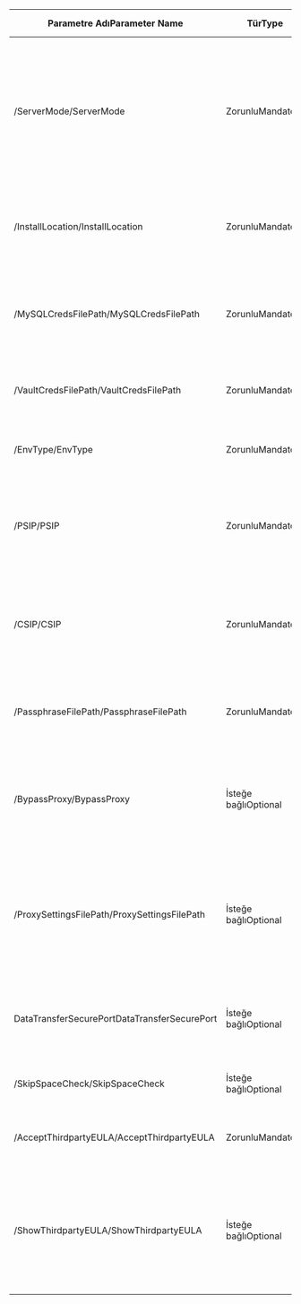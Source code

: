 |<span data-ttu-id="95765-101">Parametre Adı</span><span class="sxs-lookup"><span data-stu-id="95765-101">Parameter Name</span></span>| <span data-ttu-id="95765-102">Tür</span><span class="sxs-lookup"><span data-stu-id="95765-102">Type</span></span> | <span data-ttu-id="95765-103">Açıklama</span><span class="sxs-lookup"><span data-stu-id="95765-103">Description</span></span>| <span data-ttu-id="95765-104">Olası Değerler</span><span class="sxs-lookup"><span data-stu-id="95765-104">Possible Values</span></span>|
|-|-|-|-|
| <span data-ttu-id="95765-105">/ServerMode</span><span class="sxs-lookup"><span data-stu-id="95765-105">/ServerMode</span></span>|<span data-ttu-id="95765-106">Zorunlu</span><span class="sxs-lookup"><span data-stu-id="95765-106">Mandatory</span></span>|<span data-ttu-id="95765-107">Her iki hello yapılandırması ve işlem sunucusu yüklü olup olmadığını veya hello işlemi yalnızca sunucu belirtir</span><span class="sxs-lookup"><span data-stu-id="95765-107">Specifies whether both hello configuration and process servers should be installed, or hello process server only</span></span>|<span data-ttu-id="95765-108">CS</span><span class="sxs-lookup"><span data-stu-id="95765-108">CS</span></span><br><span data-ttu-id="95765-109">PS</span><span class="sxs-lookup"><span data-stu-id="95765-109">PS</span></span>|
|<span data-ttu-id="95765-110">/InstallLocation</span><span class="sxs-lookup"><span data-stu-id="95765-110">/InstallLocation</span></span>|<span data-ttu-id="95765-111">Zorunlu</span><span class="sxs-lookup"><span data-stu-id="95765-111">Mandatory</span></span>|<span data-ttu-id="95765-112">hangi hello bileşenlerinin yüklü olduğu başlangıç klasörü</span><span class="sxs-lookup"><span data-stu-id="95765-112">hello folder in which hello components are installed</span></span>| <span data-ttu-id="95765-113">Merhaba bilgisayarda herhangi bir klasör</span><span class="sxs-lookup"><span data-stu-id="95765-113">Any folder on hello computer</span></span>|
|<span data-ttu-id="95765-114">/MySQLCredsFilePath</span><span class="sxs-lookup"><span data-stu-id="95765-114">/MySQLCredsFilePath</span></span>|<span data-ttu-id="95765-115">Zorunlu</span><span class="sxs-lookup"><span data-stu-id="95765-115">Mandatory</span></span>|<span data-ttu-id="95765-116">Merhaba MySQL sunucusu kimlik bilgileri depolanan hello dosya yolu</span><span class="sxs-lookup"><span data-stu-id="95765-116">hello file path in which hello MySQL server credentials are stored</span></span>|<span data-ttu-id="95765-117">Merhaba dosya aşağıda belirtilen hello biçiminde olmalıdır</span><span class="sxs-lookup"><span data-stu-id="95765-117">hello file should be hello format specified below</span></span>|
|<span data-ttu-id="95765-118">/VaultCredsFilePath</span><span class="sxs-lookup"><span data-stu-id="95765-118">/VaultCredsFilePath</span></span>|<span data-ttu-id="95765-119">Zorunlu</span><span class="sxs-lookup"><span data-stu-id="95765-119">Mandatory</span></span>|<span data-ttu-id="95765-120">Merhaba kasa kimlik bilgileri dosyası Hello yolu</span><span class="sxs-lookup"><span data-stu-id="95765-120">hello path of hello vault credentials file</span></span>|<span data-ttu-id="95765-121">Geçerli dosya yolu</span><span class="sxs-lookup"><span data-stu-id="95765-121">Valid file path</span></span>|
|<span data-ttu-id="95765-122">/EnvType</span><span class="sxs-lookup"><span data-stu-id="95765-122">/EnvType</span></span>|<span data-ttu-id="95765-123">Zorunlu</span><span class="sxs-lookup"><span data-stu-id="95765-123">Mandatory</span></span>|<span data-ttu-id="95765-124">Tooprotect istediğiniz ortamı türü</span><span class="sxs-lookup"><span data-stu-id="95765-124">Type of envrionment that you want tooprotect</span></span> |<span data-ttu-id="95765-125">VMware</span><span class="sxs-lookup"><span data-stu-id="95765-125">VMware</span></span><br><span data-ttu-id="95765-126">NonVMware</span><span class="sxs-lookup"><span data-stu-id="95765-126">NonVMware</span></span>|
|<span data-ttu-id="95765-127">/PSIP</span><span class="sxs-lookup"><span data-stu-id="95765-127">/PSIP</span></span>|<span data-ttu-id="95765-128">Zorunlu</span><span class="sxs-lookup"><span data-stu-id="95765-128">Mandatory</span></span>|<span data-ttu-id="95765-129">Merhaba NIC toobe çoğaltma veri aktarımı için kullanılan IP adresi</span><span class="sxs-lookup"><span data-stu-id="95765-129">IP address of hello NIC toobe used for replication data transfer</span></span>| <span data-ttu-id="95765-130">Herhangi bir geçerli IP adresi</span><span class="sxs-lookup"><span data-stu-id="95765-130">Any valid IP Address</span></span>|
|<span data-ttu-id="95765-131">/CSIP</span><span class="sxs-lookup"><span data-stu-id="95765-131">/CSIP</span></span>|<span data-ttu-id="95765-132">Zorunlu</span><span class="sxs-lookup"><span data-stu-id="95765-132">Mandatory</span></span>|<span data-ttu-id="95765-133">Yapılandırma sunucusunun dinlediği üzerinde hangi hello hello NIC Hello IP adresi</span><span class="sxs-lookup"><span data-stu-id="95765-133">hello IP address of hello NIC on which hello configuration server is listening on</span></span>| <span data-ttu-id="95765-134">Herhangi bir geçerli IP adresi</span><span class="sxs-lookup"><span data-stu-id="95765-134">Any valid IP Address</span></span>|
|<span data-ttu-id="95765-135">/PassphraseFilePath</span><span class="sxs-lookup"><span data-stu-id="95765-135">/PassphraseFilePath</span></span>|<span data-ttu-id="95765-136">Zorunlu</span><span class="sxs-lookup"><span data-stu-id="95765-136">Mandatory</span></span>|<span data-ttu-id="95765-137">Merhaba parola dosyasının tam yolu toolocation hello</span><span class="sxs-lookup"><span data-stu-id="95765-137">hello full path toolocation of hello passphrase file</span></span>|<span data-ttu-id="95765-138">Geçerli dosya yolu</span><span class="sxs-lookup"><span data-stu-id="95765-138">Valid file path</span></span>|
|<span data-ttu-id="95765-139">/BypassProxy</span><span class="sxs-lookup"><span data-stu-id="95765-139">/BypassProxy</span></span>|<span data-ttu-id="95765-140">İsteğe bağlı</span><span class="sxs-lookup"><span data-stu-id="95765-140">Optional</span></span>|<span data-ttu-id="95765-141">Bu hello yapılandırma sunucusu Ara sunucu olmadan tooAzure bağlanıp belirtir</span><span class="sxs-lookup"><span data-stu-id="95765-141">Specifies that hello configuration server connects tooAzure without a proxy</span></span>|<span data-ttu-id="95765-142">toodo Venu bu değeri Al</span><span class="sxs-lookup"><span data-stu-id="95765-142">toodo get this value from Venu</span></span>|
|<span data-ttu-id="95765-143">/ProxySettingsFilePath</span><span class="sxs-lookup"><span data-stu-id="95765-143">/ProxySettingsFilePath</span></span>|<span data-ttu-id="95765-144">İsteğe bağlı</span><span class="sxs-lookup"><span data-stu-id="95765-144">Optional</span></span>|<span data-ttu-id="95765-145">Proxy ayarları (Merhaba varsayılan proxy kimlik doğrulaması ya da özel bir ara sunucu gerektirir)</span><span class="sxs-lookup"><span data-stu-id="95765-145">Proxy settings (hello default proxy requires authentication, or a custom proxy)</span></span>|<span data-ttu-id="95765-146">Merhaba dosyası aşağıda belirtilen hello biçiminde olmalıdır</span><span class="sxs-lookup"><span data-stu-id="95765-146">hello file should be in hello format specified below</span></span>|
|<span data-ttu-id="95765-147">DataTransferSecurePort</span><span class="sxs-lookup"><span data-stu-id="95765-147">DataTransferSecurePort</span></span>|<span data-ttu-id="95765-148">İsteğe bağlı</span><span class="sxs-lookup"><span data-stu-id="95765-148">Optional</span></span>|<span data-ttu-id="95765-149">Merhaba PSIP toobe çoğaltma verileri için kullanılan bağlantı noktası numarası</span><span class="sxs-lookup"><span data-stu-id="95765-149">Port number on hello PSIP toobe used for replication data</span></span>| <span data-ttu-id="95765-150">Geçerli Bağlantı Noktası Numarası (varsayılan değer: 9433)</span><span class="sxs-lookup"><span data-stu-id="95765-150">Valid Port Number (default value is 9433)</span></span>|
|<span data-ttu-id="95765-151">/SkipSpaceCheck</span><span class="sxs-lookup"><span data-stu-id="95765-151">/SkipSpaceCheck</span></span>|<span data-ttu-id="95765-152">İsteğe bağlı</span><span class="sxs-lookup"><span data-stu-id="95765-152">Optional</span></span>|<span data-ttu-id="95765-153">Önbellek diski için alan denetimini atlama</span><span class="sxs-lookup"><span data-stu-id="95765-153">Skip space check for cache disk</span></span>| |
|<span data-ttu-id="95765-154">/AcceptThirdpartyEULA</span><span class="sxs-lookup"><span data-stu-id="95765-154">/AcceptThirdpartyEULA</span></span>|<span data-ttu-id="95765-155">Zorunlu</span><span class="sxs-lookup"><span data-stu-id="95765-155">Mandatory</span></span>|<span data-ttu-id="95765-156">Bayrak, üçüncü taraf EULA'nın kabul edildiğini gösterir</span><span class="sxs-lookup"><span data-stu-id="95765-156">Flag implies acceptance of third-party EULA</span></span>| |
|<span data-ttu-id="95765-157">/ShowThirdpartyEULA</span><span class="sxs-lookup"><span data-stu-id="95765-157">/ShowThirdpartyEULA</span></span>|<span data-ttu-id="95765-158">İsteğe bağlı</span><span class="sxs-lookup"><span data-stu-id="95765-158">Optional</span></span>|<span data-ttu-id="95765-159">Üçüncü taraf EULA belgesini görüntüler.</span><span class="sxs-lookup"><span data-stu-id="95765-159">Displays third-party EULA.</span></span> <span data-ttu-id="95765-160">Giriş olarak sağlanırsa, diğer tüm parametreler yoksayılır</span><span class="sxs-lookup"><span data-stu-id="95765-160">If provided as input all other parameters are ignored</span></span>| |
